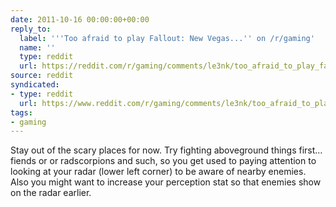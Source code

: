 ```yaml
---
date: 2011-10-16 00:00:00+00:00
reply_to:
  label: '''Too afraid to play Fallout: New Vegas...'' on /r/gaming'
  name: ''
  type: reddit
  url: https://reddit.com/r/gaming/comments/le3nk/too_afraid_to_play_fallout_new_vegas/
source: reddit
syndicated:
- type: reddit
  url: https://www.reddit.com/r/gaming/comments/le3nk/too_afraid_to_play_fallout_new_vegas/c2rxf1p/
tags:
- gaming
---
```


Stay out of the scary places for now. Try fighting aboveground things first... fiends or or radscorpions and such, so you get used to paying attention to looking at your radar (lower left corner) to be aware of nearby enemies. Also you might want to increase your perception stat so that enemies show on the radar earlier.